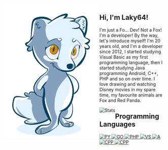 <img align="left" src="https://github.com/Laky-64/Laky-64/blob/main/LakyNomidLogo.png" alt="Stats" width="300px">

## Hi, I'm Laky64!
I'm just a Fo... Dev! Not a Fox! I'm a developer! By the way, let's introduce myself!
I'm 20 years old, and I'm a developer since 2012, I started studying Visual Basic as my first programming
language, then I started studying Java programming Android, C++, PHP and so on over time.
I love drawing and watching Disney movies in my spare time, my favourite animals are
Fox and Red Panda.

<img align="left" src="https://github-readme-stats.vercel.app/api?username=Laky-64&show_icons=true&theme=github_dark" alt="Stats">

## Programming Languages
<p>
<a href="https://www.python.org/">
<img width="36" src="https://upload.wikimedia.org/wikipedia/commons/thumb/c/c3/Python-logo-notext.svg/1200px-Python-logo-notext.svg.png" alt="PY">
</a>
<a href="https://go.dev/">
<img width="80" src="https://go.dev/images/go-logo-white.svg" alt="GO">
</a>
<a href="https://www.php.net/">
<img width="60" src="https://brandslogos.com/wp-content/uploads/thumbs/php-logo-vector.svg" alt="PHP">
</a>
<a href="https://docs.microsoft.com/en-us/previous-versions/visualstudio/visual-basic-6/visual-basic-6.0-documentation?redirectedfrom=MSDN">
<img width="33" src="https://www.svgrepo.com/show/303535/visual-studio-code-logo.svg" alt="VS">
</a>
<a href="https://developer.android.com/">
<img width="40" src="https://developer.android.com/images/logos/android.svg" alt="A">
</a>
<a href="https://isocpp.org/">
<img width="33" src="https://isocpp.org/assets/images/cpp_logo.png" alt="CPP">
</a>
<a href="https://developer.mozilla.org/en-US/docs/Web/JavaScript">
<img width="36" src="https://upload.wikimedia.org/wikipedia/commons/7/73/Javascript-736400_960_720.png" alt="CPP">
</a>
</p>
